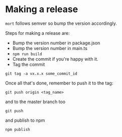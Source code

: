# Making a release

`mort` follows semver so bump the version accordingly.

Steps for making a release are:
- Bump the version number in package.json
- Bump the version number in main.ts
- `npm run build`
- Create the commit if you're happy with it.
- Tag the commit

```
git tag -a vx.x.x some_commit_id
```

Once all that's done, remember to push it to the tag:

```
git push origin <tag_name>
```

and to the master branch too
```
git push
```

and publish to npm

```
npm publish
```
